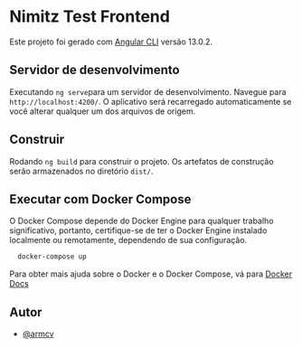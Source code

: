 # Nimitz Test Frontend

Este projeto foi gerado com [Angular CLI](https://github.com/angular/angular-cli) versão 13.0.2.

## Servidor de desenvolvimento

Executando `ng serve`para um servidor de desenvolvimento. Navegue para `http://localhost:4200/`. O aplicativo será recarregado automaticamente se você alterar qualquer um dos arquivos de origem.

## Construir

Rodando `ng build` para construir o projeto. Os artefatos de construção serão armazenados no diretório `dist/`.

## Executar com Docker Compose

O Docker Compose depende do Docker Engine para qualquer trabalho significativo, portanto, certifique-se de ter o Docker Engine instalado localmente ou remotamente, dependendo de sua configuração.

```bash
  docker-compose up
```

Para obter mais ajuda sobre o Docker e o Docker Compose, vá para  [Docker Docs](https://docs.docker.com/)

## Autor

- [@armcv](https://www.github.com/armcv)
